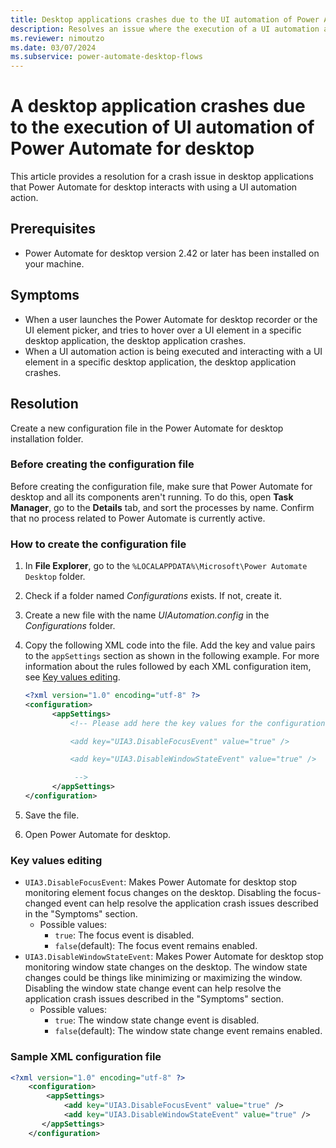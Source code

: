 ```yaml
---
title: Desktop applications crashes due to the UI automation of Power Automate for desktop
description: Resolves an issue where the execution of a UI automation action using Power Automate for desktop causes the desktop application being interacted with to crash.
ms.reviewer: nimoutzo
ms.date: 03/07/2024
ms.subservice: power-automate-desktop-flows
---
```

# A desktop application crashes due to the execution of UI automation of Power Automate for desktop

This article provides a resolution for a crash issue in desktop applications that Power Automate for desktop interacts with using a UI automation action.

## Prerequisites

- Power Automate for desktop version 2.42 or later has been installed on your machine.

## Symptoms

- When a user launches the Power Automate for desktop recorder or the UI element picker, and tries to hover over a UI element in a specific desktop application, the desktop application crashes.
- When a UI automation action is being executed and interacting with a UI element in a specific desktop application, the desktop application crashes.

## Resolution

Create a new configuration file in the Power Automate for desktop installation folder.

### Before creating the configuration file

Before creating the configuration file, make sure that Power Automate for desktop and all its components aren't running. To do this, open **Task Manager**, go to the **Details** tab, and sort the processes by name. Confirm that no process related to Power Automate is currently active.

### How to create the configuration file

1. In **File Explorer**, go to the `%LOCALAPPDATA%\Microsoft\Power Automate Desktop` folder.
2. Check if a folder named *Configurations* exists. If not, create it.
3. Create a new file with the name *UIAutomation.config* in the *Configurations* folder.
4. Copy the following XML code into the file. Add the key and value pairs to the `appSettings` section as shown in the following example. For more information about the rules followed by each XML configuration item, see [Key values editing](#key-values-editing).

    ```xml
    <?xml version="1.0" encoding="utf-8" ?>
    <configuration>
          <appSettings>
              <!-- Please add here the key values for the configuration. See examples below:
    
              <add key="UIA3.DisableFocusEvent" value="true" />
    
              <add key="UIA3.DisableWindowStateEvent" value="true" />
    
               -->
          </appSettings>
    </configuration>
    ```

5. Save the file.
6. Open Power Automate for desktop.

### Key values editing

- `UIA3.DisableFocusEvent`: Makes Power Automate for desktop stop monitoring element focus changes on the desktop. Disabling the focus-changed event can help resolve the application crash issues described in the "Symptoms" section.
  - Possible values:
    - `true`: The focus event is disabled.
    - `false`(default): The focus event remains enabled.
- `UIA3.DisableWindowStateEvent`: Makes Power Automate for desktop stop monitoring window state changes on the desktop. The window state changes could be things like minimizing or maximizing the window. Disabling the window state change event can help resolve the application crash issues described in the "Symptoms" section.
  - Possible values:
    - `true`: The window state change event is disabled.
    - `false`(default): The window state change event remains enabled.

### Sample XML configuration file

```xml
<?xml version="1.0" encoding="utf-8" ?>
    <configuration>
        <appSettings>
			<add key="UIA3.DisableFocusEvent" value="true" />
			<add key="UIA3.DisableWindowStateEvent" value="true" />
       </appSettings>
    </configuration>
```
